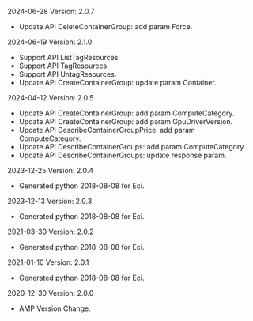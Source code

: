 2024-06-28 Version: 2.0.7
- Update API DeleteContainerGroup: add param Force.


2024-06-19 Version: 2.1.0
- Support API ListTagResources.
- Support API TagResources.
- Support API UntagResources.
- Update API CreateContainerGroup: update param Container.


2024-04-12 Version: 2.0.5
- Update API CreateContainerGroup: add param ComputeCategory.
- Update API CreateContainerGroup: add param GpuDriverVersion.
- Update API DescribeContainerGroupPrice: add param ComputeCategory.
- Update API DescribeContainerGroups: add param ComputeCategory.
- Update API DescribeContainerGroups: update response param.


2023-12-25 Version: 2.0.4
- Generated python 2018-08-08 for Eci.

2023-12-13 Version: 2.0.3
- Generated python 2018-08-08 for Eci.

2021-03-30 Version: 2.0.2
- Generated python 2018-08-08 for Eci.

2021-01-10 Version: 2.0.1
- Generated python 2018-08-08 for Eci.

2020-12-30 Version: 2.0.0
- AMP Version Change.

